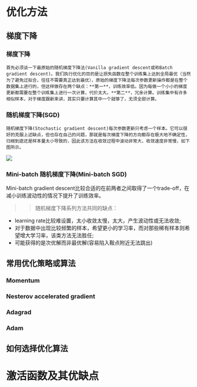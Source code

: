 # 优化方法
## 梯度下降
### 梯度下降
	首先必须谈一下最原始的随机梯度下降法(Vanilla gradient descent或称Batch gradient descent)。我们执行优化的目的是让损失函数在整个训练集上达到全局最优（当然为了避免过拟合，往往不需要真正达到最优），原始的梯度下降法每次参数更新操作都是在整个数据集上进行的，但这样做存在两个缺点：**第一**，训练效率低。因为每做一个小小的梯度更新都需要在整个训练集上进行一次计算，代价太大。**第二**，冗余计算。训练集中有许多相似样本，对于梯度跟新来讲，其实只要计算其中一个就够了，无须全部计算。
### 随机梯度下降(SGD)
	随机梯度下降(Stochastic gradient descent)每次参数更新只考虑一个样本。它可以很好的克服上述缺点，但也存在自己的问题，那就是每次梯度下降的方向都存在极大地不确定性，归根到底还是样本量太小导致的，因此该方法在收敛过程中波动非常大，收敛速度非常慢，如下图所示。
![](https://note.youdao.com/yws/public/resource/3f007aef5f79a9fa8a01b51a43ab1108/xmlnote/WEBRESOURCE8a6a36866825e6a6015840ed991d3c6d/23072)
### Mini-batch 随机梯度下降(Mini-batch SGD)
Mini-batch gradient descent比较合适的在前两者之间取得了一个trade-off，在减小训练波动性的情况下提升了训练效率。
>> 随机梯度下降系列方法共同的缺点：
- learning rate比较难设置，太小收敛太慢，太大，产生波动性或无法收敛;
- 对于数据中出现比较频繁的样本，希望更小的学习率，而对那些稀有样本则希望增大学习率，该类方法无法胜任;
- 可能获得的是次优解而非最优解(容易陷入鞍点附近无法跳出)

## 常用优化策略或算法
### Momentum

### Nesterov accelerated gradient

### Adagrad

### Adam

## 如何选择优化算法 
# 激活函数及其优缺点
